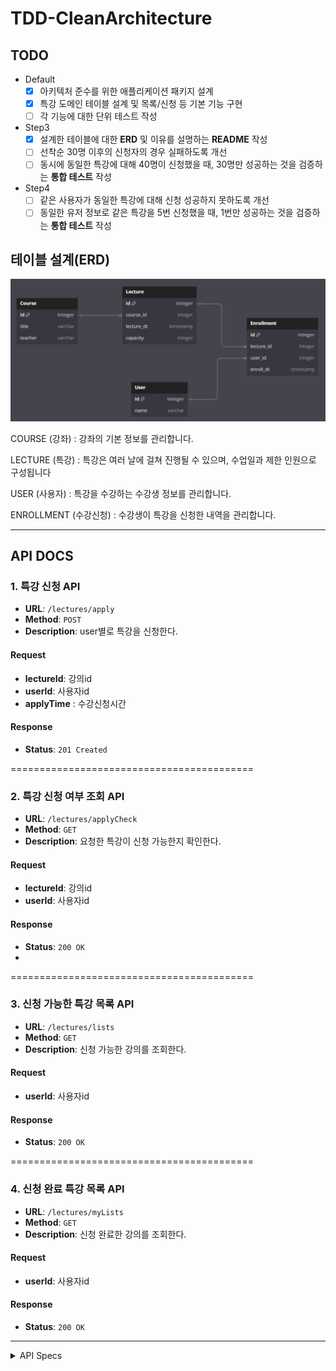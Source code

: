 # TDD-CleanArchitecture

## TODO
- Default
    - [x] 아키텍처 준수를 위한 애플리케이션 패키지 설계
    - [x] 특강 도메인 테이블 설계 및 목록/신청 등 기본 기능 구현
    - [ ] 각 기능에 대한 단위 테스트 작성
- Step3
    - [X] 설계한 테이블에 대한 **ERD** 및 이유를 설명하는 **README** 작성
    - [ ] 선착순 30명 이후의 신청자의 경우 실패하도록 개선
    - [ ] 동시에 동일한 특강에 대해 40명이 신청했을 때, 30명만 성공하는 것을 검증하는 **통합 테스트** 작성
- Step4
    - [ ] 같은 사용자가 동일한 특강에 대해 신청 성공하지 못하도록 개선
    - [ ] 동일한 유저 정보로 같은 특강을 5번 신청했을 때, 1번만 성공하는 것을 검증하는 **통합 테스트** 작성

## 테이블 설계(ERD)
![img.png](img.png)  

COURSE (강좌) : 강좌의 기본 정보를 관리합니다.  
 
LECTURE (특강) : 특강은 여러 날에 걸쳐 진행될 수 있으며, 수업일과 제한 인원으로 구성됩니다

USER (사용자) : 특강을 수강하는 수강생 정보를 관리합니다.

ENROLLMENT (수강신청) : 수강생이 특강을 신청한 내역을 관리합니다.

---
## API DOCS
### 1. 특강 신청 API

- **URL**: `/lectures/apply`
- **Method**: `POST`
- **Description**: user별로 특강을 신청한다.

#### Request
- **lectureId**: 강의id
- **userId**: 사용자id
- **applyTime** : 수강신청시간

#### Response
- **Status**: `201 Created`

==========================================
### 2. 특강 신청 여부 조회  API
- **URL**: `/lectures/applyCheck`
- **Method**: `GET`
- **Description**: 요청한 특강이 신청 가능한지 확인한다.

#### Request
- **lectureId**: 강의id
- **userId**: 사용자id

#### Response
- **Status**: `200 OK`
- 
==========================================
### 3. 신청 가능한 특강 목록 API
- **URL**: `/lectures/lists`
- **Method**: `GET`
- **Description**: 신청 가능한 강의를 조회한다.

#### Request
- **userId**: 사용자id

#### Response
- **Status**: `200 OK`

==========================================
### 4. 신청 완료 특강 목록 API

- **URL**: `/lectures/myLists`
- **Method**: `GET`
- **Description**: 신청 완료한 강의를 조회한다.

#### Request
- **userId**: 사용자id

#### Response
- **Status**: `200 OK`

---
<details>
    <summary class="large-text"> API Specs</summary>

    [요구사항]
    - 아래 2가지 API 를 구현합니다.
        - 특강 신청 API
        - 특강 신청 여부 조회 API
    - 각 기능 및 제약 사항에 대해 단위 테스트를 반드시 하나 이상 작성하도록 합니다.
    - 다수의 인스턴스로 어플리케이션이 동작하더라도 기능에 문제가 없도록 작성하도록 합니다.
    - 동시성 이슈를 고려 하여 구현합니다.

    1. (핵심) 특강 신청 API  
    - 특정 userId 로 선착순으로 제공되는 특강을 신청하는 API 를 작성합니다.
    - 동일한 신청자는 동일한 강의에 대해서 한 번의 수강 신청만 성공할 수 있습니다.
    - 특강은 선착순 30명만 신청 가능합니다.
    - 이미 신청자가 30명이 초과되면 이후 신청자는 요청을 실패합니다.

    2. 특강 선택 API
      - 날짜별로 현재 신청 가능한 특강 목록을 조회하는 API 를 작성합니다.
      - 특강의 정원은 30명으로 고정이며, 사용자는 각 특강에 신청하기전 목록을 조회해볼 수 있어야 합니다.
   
    3. 특강 신청 완료 목록 조회 API
      - 특정 userId 로 신청 완료된 특강 목록을 조회하는 API 를 작성합니다.
      - 각 항목은 특강 ID 및 이름, 강연자 정보를 담고 있어야 합니다.
</details>
